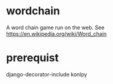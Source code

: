 # wordchain
A word chain game run on the web. See https://en.wikipedia.org/wiki/Word_chain

# prerequist
django-decorator-include
konlpy
